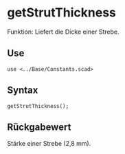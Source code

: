 # getStrutThickness

Funktion: Liefert die Dicke einer Strebe.

## Use
```
use <../Base/Constants.scad>
```

## Syntax
```
getStrutThickness();
```

## Rückgabewert
Stärke einer Strebe (2,8 mm).
